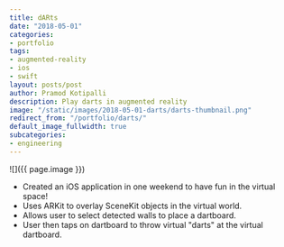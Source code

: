 ```yaml
---
title: dARts
date: "2018-05-01"
categories:
- portfolio
tags:
- augmented-reality
- ios
- swift
layout: posts/post
author: Pramod Kotipalli
description: Play darts in augmented reality
image: "/static/images/2018-05-01-darts/darts-thumbnail.png"
redirect_from: "/portfolio/darts/"
default_image_fullwidth: true
subcategories:
- engineering
---
```


![]({{ page.image }})

* Created an iOS application in one weekend to have fun in
  the virtual space!
* Uses ARKit to overlay SceneKit objects in the virtual
  world.
* Allows user to select detected walls to place a dartboard.
* User then taps on dartboard to throw virtual "darts" at
  the virtual dartboard.
